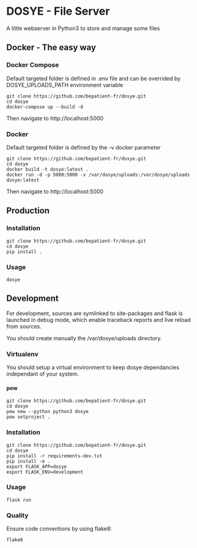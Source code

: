 DOSYE - File Server
===================

A little webserver in Python3 to store and manage some files

Docker - The easy way
---------------------

### Docker Compose

Default targeted folder is defined in .env file and can be overrided by DOSYE_UPLOADS_PATH
environment variable

    git clone https://github.com/bepatient-fr/dosye.git
    cd dosye
    docker-compose up --build -d

Then navigate to http://localhost:5000

### Docker

Default targeted folder is defined by the -v docker parameter

    git clone https://github.com/bepatient-fr/dosye.git
    cd dosye
    docker build -t dosye:latest .
    docker run -d -p 5000:5000 -v /var/dosye/uploads:/var/dosye/uploads dosye:latest

Then navigate to http://localhost:5000

Production
----------

### Installation

    git clone https://github.com/bepatient-fr/dosye.git
    cd dosye
    pip install .

### Usage

    dosye

Development
-----------

For development, sources are symlinked to site-packages and
flask is launched in debug mode, which enable traceback reports
and live reload from sources.

You should create manually the /var/dosye/uploads directory.

### Virtualenv

You should setup a virtual environment to keep dosye dependancies 
independant of your system.

#### pew

    git clone https://github.com/bepatient-fr/dosye.git
    cd dosye
    pew new --python python3 dosye
    pew setproject .

### Installation

    git clone https://github.com/bepatient-fr/dosye.git
    cd dosye
    pip install -r requirements-dev.txt
    pip install -e .
    export FLASK_APP=dosye
    export FLASK_ENV=development

### Usage

    flask run

### Quality

Ensure code conventions by using flake8:

    flake8